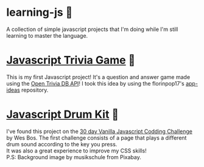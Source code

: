 # learning-js :green_book:
A collection of simple javascript projects that I'm doing while I'm still learning to master the language. 

# [Javascript Trivia Game](https://github.com/analuizasm/learning-js/tree/master/Javascript%20Trivia%20Game) :space_invader:
This is my first Javascript project! It's a question and answer game made using the [Open Trivia DB API](https://opentdb.com/)! I took this idea by using the florinpop17's [app-ideas](https://github.com/florinpop17/app-ideas) repository. 

# [Javascript Drum Kit](https://github.com/analuizasm/learning-js/tree/master/Javascript%20Drum%20Kit) :musical_note:
I've found this project on the [30 day Vanilla Javascript Codding Challenge](https://javascript30.com/) by Wes Bos.
The first challenge consists of a page that plays a different drum sound according to the key you press. <br /> It was also a great experience to improve my CSS skills!<br />
P.S: Background image by musikschule from Pixabay.

